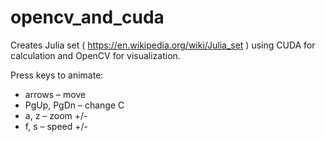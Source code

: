 # opencv_and_cuda

Creates Julia set ( https://en.wikipedia.org/wiki/Julia_set ) using CUDA for calculation and OpenCV for visualization. 

Press keys to animate:
* arrows – move
* PgUp, PgDn – change C
* a, z – zoom +/-
* f, s – speed +/-
